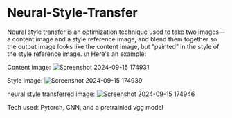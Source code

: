 # Neural-Style-Transfer

Neural style transfer is an optimization technique used to take two images—a content image and a style reference image, and blend them together so the output image looks like the content image, but “painted” in the style of the style reference image. \n
Here's an example:

Content image: ![Screenshot 2024-09-15 174931](https://github.com/user-attachments/assets/33f8cc44-641d-4a88-a72b-9da9b796b276)

Style image: ![Screenshot 2024-09-15 174939](https://github.com/user-attachments/assets/6a9efd23-ed56-481c-9220-acc419fab733)

neural style transferred image: ![Screenshot 2024-09-15 174946](https://github.com/user-attachments/assets/2a6c46c7-9ee4-4cb4-8301-c3d84715cc57)




Tech used: Pytorch, CNN, and a pretrainied vgg model
